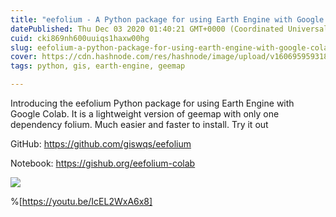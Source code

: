 ```yaml
---
title: "eefolium - A Python package for using Earth Engine with Google Colab"
datePublished: Thu Dec 03 2020 01:40:21 GMT+0000 (Coordinated Universal Time)
cuid: cki869nh600uuiqs1haxw00hg
slug: eefolium-a-python-package-for-using-earth-engine-with-google-colab
cover: https://cdn.hashnode.com/res/hashnode/image/upload/v1606959593181/-19s4iqbx.png
tags: python, gis, earth-engine, geemap

---
```


Introducing the eefolium Python package for using Earth Engine with Google Colab. It is a lightweight version of geemap with only one dependency folium. Much easier and faster to install. Try it out

GitHub: https://github.com/giswqs/eefolium

Notebook: https://gishub.org/eefolium-colab

![](https://i.imgur.com/quOVb3b.gif)

%[https://youtu.be/IcEL2WxA6x8]
